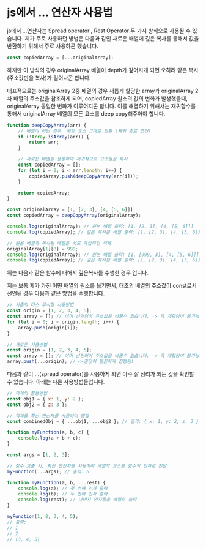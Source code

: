# js에서 ... 연산자 사용법

js에서 ...연산자는 Spread operator , Rest Operator 두 가지 방식으로 사용될 수 있습니다.
제가 주로 사용하던 방법은 다음과 같인 새로운 배열에 깊은 복사를 통해서 값을 반환하기 위해서 주로 사용하곤 했습니다.

```js
const copiedArray = [...originalArray];
```

하지만 이 방식의 경우 originalArray 배열이 depth가 깊어지게 되면 오히려 얕은 복사(주소값만을 복사)가 일어나곤 합니다.

대표적으로는 originalArray 2중 배열의 경우 새롭게 할당한 array가 originalArray 2차 배열의 주소값을 참조하게 되어, copiedArray 원소의 값의 변화가 발생했을때, originalArray 동일한 변화가 이루어지곤 합니다.
이를 해결하기 위해서는 재귀함수를 통해서 originalArray 배열의 모든 요소를 deep copy해주어야 합니다.

```js
function deepCopyArray(arr) {
	// 배열이 아닌 경우, 해당 요소 그대로 반환 (재귀 종료 조건)
	if (!Array.isArray(arr)) {
		return arr;
	}

	// 새로운 배열을 생성하여 재귀적으로 요소들을 복사
	const copiedArray = [];
	for (let i = 0; i < arr.length; i++) {
		copiedArray.push(deepCopyArray(arr[i]));
	}

	return copiedArray;
}

const originalArray = [1, [2, 3], [4, [5, 6]]];
const copiedArray = deepCopyArray(originalArray);

console.log(originalArray); // 원본 배열 출력: [1, [2, 3], [4, [5, 6]]]
console.log(copiedArray); // 깊은 복사된 배열 출력: [1, [2, 3], [4, [5, 6]]]

// 원본 배열과 복사된 배열은 서로 독립적인 객체
originalArray[1][0] = 999;
console.log(originalArray); // 원본 배열 출력: [1, [999, 3], [4, [5, 6]]]
console.log(copiedArray); // 깊은 복사된 배열 출력: [1, [2, 3], [4, [5, 6]]]
```

위는 다음과 같은 함수에 대해서 깊은복사를 수행한 경우 입니다.

저는 보통 제가 가진 어떤 배열의 원소를 옮기면서, 태초의 배열의 주소값이 const로서 선언된 경우 다음과 같은 방법을 수행합니다.

```js
// 기존의 다소 무식한 사용방법
const origin = [1, 2, 3, 4, 5];
const array = []; // 이미 선언되어 주소값을 바꿀수 없습니다. -> 즉 재할당이 불가능합니다.
for (let i = 0; i < origin.length; i++) {
	array.push(origin[i]);
}
```

```js
// 새로운 사용방법
const origin = [1, 2, 3, 4, 5];
const array = []; // 이미 선언되어 주소값을 바꿀수 없습니다. -> 즉 재할당이 불가능합니다.
array.push(...origin); // <-굉장히 깔끔하게 진행됨!
```

다음과 같이 ...(spread operator)를 사용하게 되면 아주 잘 정리가 되는 것을 확인할 수 있습니다.
아래는 다른 사용방법들입니다.

```js
// 객체의 활용방법
const obj1 = { x: 1, y: 2 };
const obj2 = { z: 3 };

// 객체를 확산 연산자를 사용하여 병합
const combinedObj = { ...obj1, ...obj2 }; // 결과: { x: 1, y: 2, z: 3 }
```

```js
function myFunction(a, b, c) {
	console.log(a + b + c);
}

const args = [1, 2, 3];

// 함수 호출 시, 확산 연산자를 사용하여 배열의 요소를 함수의 인자로 전달
myFunction(...args); // 출력: 6
```

```js
function myFunction(a, b, ...rest) {
	console.log(a); // 첫 번째 인자 출력
	console.log(b); // 두 번째 인자 출력
	console.log(rest); // 나머지 인자들을 배열로 출력
}

myFunction(1, 2, 3, 4, 5);
// 출력:
// 1
// 2
// [3, 4, 5]
```
